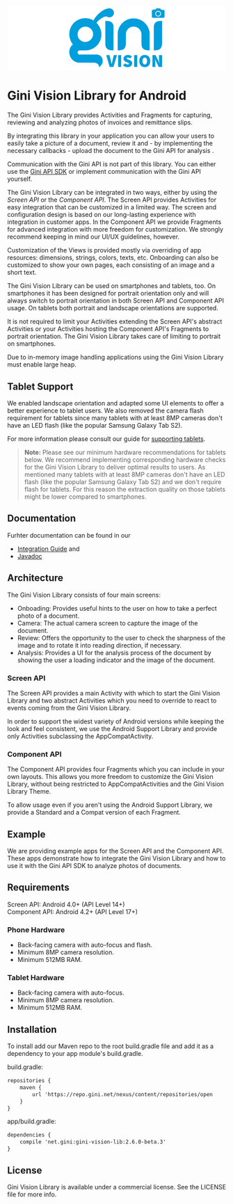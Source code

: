 ![Gini Vision Library for Android](GiniVision_Logo.png)

Gini Vision Library for Android
===============================

The Gini Vision Library provides Activities and Fragments for capturing, reviewing and analyzing photos of invoices and remittance slips.

By integrating this library in your application you can allow your users to easily take a picture of a document, review it and - by implementing the necessary callbacks - upload the document to the Gini API for analysis .

Communication with the Gini API is not part of this library. You can either use the [Gini API SDK](https://github.com/gini/gini-sdk-android) or implement communication with the Gini API yourself.

The Gini Vision Library can be integrated in two ways, either by using the *Screen API* or the *Component API*. The Screen API provides Activities for easy integration that can be customized in a limited way. The screen and configuration design is based on our long-lasting experience with integration in customer apps. In the Component API we provide Fragments for advanced integration with more freedom for customization. We strongly recommend keeping in mind our UI/UX guidelines, however.

Customization of the Views is provided mostly via overriding of app resources: dimensions, strings, colors, texts, etc. Onboarding can also be customized to show your own pages, each consisting of an image and a short text.

The Gini Vision Library can be used on smartphones and tablets, too. On smartphones it has been designed for portrait orientation only and will always switch to portrait orientation in both Screen API and Component API usage. On tablets both portrait and landscape orientations are supported.

It is not required to limit your Activities extending the Screen API's abstract Activities or your Activities hosting the Component API's Fragments to portrait orientation. The Gini Vision Library takes care of limiting to portrait on smartphones.

Due to in-memory image handling applications using the Gini Vision Library must enable large heap.

Tablet Support
--------------

We enabled landscape orientation and adapted some UI elements to offer a better experience to tablet users. We also removed the camera flash requirement for tablets since many tablets with at least 8MP cameras don't have an LED flash (like the popular Samsung Galaxy Tab S2). 

For more information please consult our guide for [supporting tablets](http://developer.gini.net/gini-vision-lib-android/html/updating-to-2-4-0.html#tablet-support).

> **Note:** Please see our minimum hardware recommendations for tablets below. We recommend implementing corresponding hardware checks for the Gini Vision Library to deliver optimal results to users. As mentioned many tablets with at least 8MP cameras don't have an LED flash (like the popular Samsung Galaxy Tab S2) and we don't require flash for tablets. For this reason the extraction quality on those tablets might be lower compared to smartphones.

Documentation
-------------

Furhter documentation can be found in our 

* [Integration Guide](http://developer.gini.net/gini-vision-lib-android/html/) and
* [Javadoc](http://developer.gini.net/gini-vision-lib-android/javadoc/index.html)

Architecture
------------

The Gini Vision Library consists of four main screens:

* Onboading: Provides useful hints to the user on how to take a perfect photo of a document.
* Camera: The actual camera screen to capture the image of the document.
* Review: Offers the opportunity to the user to check the sharpness of the image and to rotate it into reading direction, if necessary.
* Analysis: Provides a UI for the analysis process of the document by showing the user a loading indicator and the image of the document.

### Screen API

The Screen API provides a main Activity with which to start the Gini Vision Library and two abstract Activities which you need to override to react to events coming from the Gini Vision Library.

In order to support the widest variety of Android versions while keeping the look and feel consistent, we use the Android Support Library and provide only Activities subclassing the AppCompatActivity.

### Component API

The Component API provides four Fragments which you can include in your own layouts. This allows you more freedom to customize the Gini Vision Library, without being restricted to AppCompatActivities and the Gini Vision Library Theme.

To allow usage even if you aren't using the Android Support Library, we provide a Standard and a Compat version of each Fragment.

Example
-------

We are providing example apps for the Screen API and the Component API. These apps demonstrate how to integrate the Gini Vision Library and how to use it with the Gini API SDK to analyze photos of documents.

Requirements
------------

Screen API: Android 4.0+ (API Level 14+)  
Component API: Android 4.2+ (API Level 17+)

### Phone Hardware

* Back-facing camera with auto-focus and flash.
* Minimum 8MP camera resolution.
* Minimum 512MB RAM.

### Tablet Hardware

* Back-facing camera with auto-focus.
* Minimum 8MP camera resolution.
* Minimum 512MB RAM.

Installation
------------

To install add our Maven repo to the root build.gradle file and add it as a dependency to your app module's build.gradle.

build.gradle:

```
repositories {
    maven {
        url 'https://repo.gini.net/nexus/content/repositories/open
    }
}
```

app/build.gradle:

```
dependencies {
    compile 'net.gini:gini-vision-lib:2.6.0-beta.3'
}
```

## License

Gini Vision Library is available under a commercial license. See the LICENSE file for more info.

